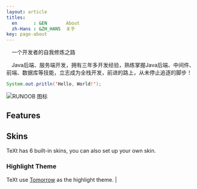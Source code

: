 ```yaml
---
layout: article
titles:
  en      : &EN       About
  zh-Hans : &ZH_HANS  关于
key: page-about
---
```


&ensp;&ensp;一个开发者的自我修炼之路

&ensp;&ensp;Java后端、服务端开发，拥有三年多开发经验，熟练掌握Java后端、中间件、前端、数据库等技能，立志成为全栈开发，前进的路上，从未停止追逐的脚步！

```java
System.out.pritln('Hello, World!');
```



![RUNOOB 图标](https://haoyueqiang.github.io/screenshot.jpg)

## Features

## Skins

TeXt has 6 built-in skins, you can also set up your own skin.

### Highlight Theme

TeXt use [Tomorrow](https://github.com/chriskempson/tomorrow-theme) as the highlight theme.
|
